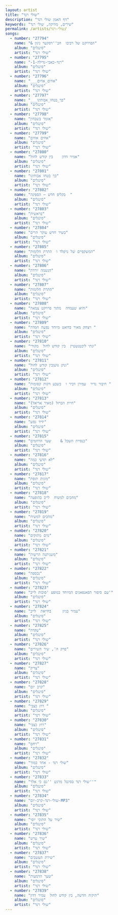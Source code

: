 ```yaml
---
layout: artist
title: "שולי רנד"
description: "דף האמן שולי רנד"
keywords: "שירים, מוזיקה, שולי רנד"
permalink: /artists/שולי-רנד/
songs:
  - number: "27794"
    name: "& הפרויקט של רביבו  חב''דסקער ניגון"
    album: "סינגלים"
    artist: "שולי רנד"
  - number: "27795"
    name: "-רנד-כאבי-גדילה-1"
    album: "סינגלים"
    artist: "שולי רנד"
  - number: "27796"
    name: "___אחים_אחים"
    album: "סינגלים"
    artist: "שולי רנד"
  - number: "27797"
    name: "___בך_בטחו_אבותינו"
    album: "סינגלים"
    artist: "שולי רנד"
  - number: "27798"
    name: "אזמר בשבחין"
    album: "סינגלים"
    artist: "שולי רנד"
  - number: "27799"
    name: "אחים אחים"
    album: "סינגלים"
    artist: "שולי רנד"
  - number: "27800"
    name: "אמיר דדון    בין קודש לחול"
    album: "סינגלים"
    artist: "שולי רנד"
  - number: "27801"
    name: "בך בטחו אבותינו"
    album: "סינגלים"
    artist: "שולי רנד"
  - number: "27802"
    name: "בקליפ חדש – הספינה  "
    album: "סינגלים"
    artist: "שולי רנד"
  - number: "27803"
    name: "בראשית"
    album: "סינגלים"
    artist: "שולי רנד"
  - number: "27804"
    name: "בשיר חדש עוקר הרים"
    album: "סינגלים"
    artist: "שולי רנד"
  - number: "27805"
    name: "המשקפיים של נויפלד ו  התרת חלומות"
    album: "סינגלים"
    artist: "שולי רנד"
  - number: "27806"
    name: "הנשמה יורדת"
    album: "סינגלים"
    artist: "שולי רנד"
  - number: "27807"
    name: "התרת חלומות"
    album: "סינגלים"
    artist: "שולי רנד"
  - number: "27808"
    name: "והיא שעמדה  מתוך פרויקט צמאה"
    album: "סינגלים"
    artist: "שולי רנד"
  - number: "27809"
    name: "ויצחק מאיר בדואט מיוחד נפשה חמדה "
    album: "סינגלים"
    artist: "שולי רנד"
  - number: "27810"
    name: "ונתי ליכטנשטיין  בין קודש לחול  מקורי"
    album: "סינגלים"
    artist: "שולי רנד"
  - number: "27811"
    name: "ונתן גושןבין קודש לחול"
    album: "סינגלים"
    artist: "שולי רנד"
  - number: "27812"
    name: "חיבור נדיר  עמירן דביר ו  בשבע דקות קסומות "
    album: "סינגלים"
    artist: "שולי רנד"
  - number: "27813"
    name: "חיית הברזל (מאיר אריאל)"
    album: "סינגלים"
    artist: "שולי רנד"
  - number: "27814"
    name: "ידיד נפש"
    album: "סינגלים"
    artist: "שולי רנד"
  - number: "27815"
    name: "כנסיית השכל &    שער הרחמים"
    album: "סינגלים"
    artist: "שולי רנד"
  - number: "27816"
    name: "לא תדעי כמה"
    album: "סינגלים"
    artist: "שולי רנד"
  - number: "27817"
    name: "מונית תופת"
    album: "סינגלים"
    artist: "שולי רנד"
  - number: "27818"
    name: "מחכים למשיח  לייב בהופעה"
    album: "סינגלים"
    artist: "שולי רנד"
  - number: "27819"
    name: "מחכים למשיח"
    album: "סינגלים"
    artist: "שולי רנד"
  - number: "27820"
    name: "מים מתוקים"
    album: "סינגלים"
    artist: "שולי רנד"
  - number: "27821"
    name: "משניתנה הרשות"
    album: "סינגלים"
    artist: "שולי רנד"
  - number: "27822"
    name: "נכספה"
    album: "סינגלים"
    artist: "שולי רנד"
  - number: "27823"
    name: "עם סיפור הפאנפאנים המיוחד במופע 'סוכות לייב'"
    album: "סינגלים"
    artist: "שולי רנד"
  - number: "27824"
    name: "עמיר בניון     בחייאת  לייב"
    album: "סינגלים"
    artist: "שולי רנד"
  - number: "27825"
    name: "עקדה"
    album: "סינגלים"
    artist: "שולי רנד"
  - number: "27826"
    name: "פרק ה', שיר השירים"
    album: "סינגלים"
    artist: "שולי רנד"
  - number: "27827"
    name: "צדיק"
    album: "סינגלים"
    artist: "שולי רנד"
  - number: "27828"
    name: "קרב יום"
    album: "סינגלים"
    artist: "שולי רנד"
  - number: "27829"
    name: "רוץ כצבי "
    album: "סינגלים"
    artist: "שולי רנד"
  - number: "27830"
    name: "רוץ כצבי"
    album: "סינגלים"
    artist: "שולי רנד"
  - number: "27831"
    name: "רחם"
    album: "סינגלים"
    artist: "שולי רנד"
  - number: "27832"
    name: "שולי רנד - אחד כמוך"
    album: "סינגלים"
    artist: "שולי רנד"
  - number: "27833"
    name: "שולי רנד בסינגל מרגש ''גם כי אלך''"
    album: "סינגלים"
    artist: "שולי רנד"
  - number: "27834"
    name: "שולי-רנד-קרב-יום-MP3"
    album: "סינגלים"
    artist: "שולי רנד"
  - number: "27835"
    name: "שיר על התוכי יוסי"
    album: "סינגלים"
    artist: "שולי רנד"
  - number: "27836"
    name: "שיר ערש"
    album: "סינגלים"
    artist: "שולי רנד"
  - number: "27837"
    name: "שירת העשבים"
    album: "סינגלים"
    artist: "שולי רנד"
  - number: "27838"
    name: "שער הדמעות"
    album: "סינגלים"
    artist: "שולי רנד"
  - number: "27839"
    name: "‏‏תיקיה חדשה, בין קודש לחול  עמיר דדון"
    album: "סינגלים"
    artist: "שולי רנד"
---
```

